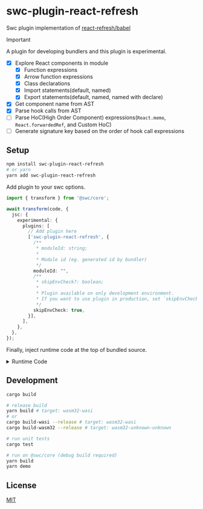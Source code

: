 # swc-plugin-react-refresh

Swc plugin implementation of [react-refresh/babel](https://www.npmjs.com/package/react-refresh)

> [!IMPORTANT]
> A plugin for developing bundlers
> and this plugin is experimental.

- [x] Explore React components in module
  - [x] Function expressions
  - [x] Arrow function expressions
  - [x] Class declarations
  - [x] Import statements(default, named)
  - [x] Export statements(default, named, named with declare)
- [x] Get component name from AST
- [x] Parse hook calls from AST
- [ ] Parse HoC(High Order Component) expressions(`React.memo`, `React.forwardedRef`, and Custom HoC)
- [ ] Generate signature key based on the order of hook call expressions

## Setup

```bash
npm install swc-plugin-react-refresh
# or yarn
yarn add swc-plugin-react-refresh
```

Add plugin to your swc options.

```ts
import { transform } from '@swc/core';

await transform(code, {
  jsc: {
    experimental: {
      plugins: [
        // Add plugin here
        ['swc-plugin-react-refresh', {
          /**
           * moduleId: string;
           * 
           * Module id (eg. generated id by bundler)
           */
          moduleId: "",
          /**
           * skipEnvCheck?: boolean;
           * 
           * Plugin available on only development environment.
           * If you want to use plugin in production, set `skipEnvCheck` to `true`.
           */
          skipEnvCheck: true,
        }],
      ],
    },
  },
});
```

Finally, inject runtime code at the top of bundled source.

<details><summary>Runtime Code</summary>

```js
const RefreshRuntime = require('react-refresh/runtime');

const hmrContext = {};
const createHmrContext = (id) => {
  const state = {
    timeout: null,
    accepted: false,
    disposed: false,
  };

  const hot = {
    accept: () => {
      if (state.disposed) {
        throw new Error('HMR module was disposed');
      }
  
      if (state.accepted) {
        throw new Error('HMR already accepted');
      }

      state.accepted = true;
      state.timeout = setTimeout(() => {
        state.timeout = null;
        RefreshRuntime.performReactRefresh();
      }, 50);
    },
    dispose: () => {
      state.disposed = true;
    },
  };

  if (hmrContext[id]) {
    hmrContext[id].dispose();
  }

  hmrContext[id] = hot;

  return hot;
};

const isReactRefreshBoundary = (type) => {
  return RefreshRuntime.isLikelyComponentType(type) && !type.prototype.isReactComponent;
}

// `global` is platform dependent.
RefreshRuntime.injectIntoGlobalHook(global);
global.$RefreshReg$ = () => {};
global.$RefreshSig$ = () => (type) => type;
global.$RefreshRuntime$ = {
  isReactRefreshBoundary,
  getRegisterFunction: () => {
    return (type, id) => {
      if (isReactRefreshBoundary(type)) return;
      return RefreshRuntime.register(type, id);
    };
  },
  getCreateSignatureFunction: () => {
    return () => (type, id, forceReset, getCustomHooks) => {
      if (isReactRefreshBoundary(type)) return;
      return RefreshRuntime.createSignatureFunctionForTransform(type, id, forceReset, getCustomHooks);
    };
  },
};
global.__hmr__ = (type, id) => ({
  accept: () => {
    if (isReactRefreshBoundary(type)) {
      createHmrContext(id).accept();
    }
  },
});
```

</details>

## Development

```bash
cargo build

# release build
yarn build # target: wasm32-wasi
# or
cargo build-wasi --release # target: wasm32-wasi
cargo build-wasm32 --release # target: wasm32-unknown-unknown

# run unit tests
cargo test

# run on @swc/core (debug build required)
yarn build
yarn demo
```

## License

[MIT](./LICENSE)
